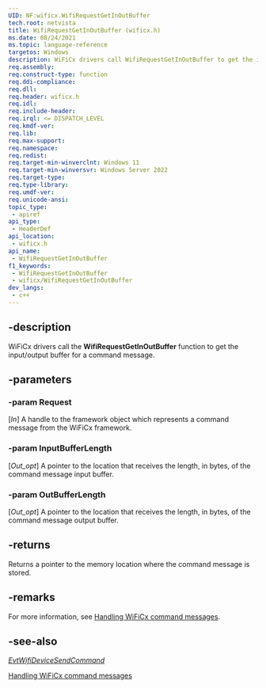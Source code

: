 ```yaml
---
UID: NF:wificx.WifiRequestGetInOutBuffer
tech.root: netvista
title: WifiRequestGetInOutBuffer (wificx.h)
ms.date: 08/24/2021
ms.topic: language-reference
targetos: Windows
description: WiFiCx drivers call WifiRequestGetInOutBuffer to get the input/output buffer for a command message.
req.assembly: 
req.construct-type: function
req.ddi-compliance: 
req.dll: 
req.header: wificx.h
req.idl: 
req.include-header: 
req.irql: <= DISPATCH_LEVEL
req.kmdf-ver: 
req.lib: 
req.max-support: 
req.namespace: 
req.redist: 
req.target-min-winverclnt: Windows 11 
req.target-min-winversvr: Windows Server 2022
req.target-type: 
req.type-library: 
req.umdf-ver: 
req.unicode-ansi: 
topic_type:
 - apiref
api_type:
 - HeaderDef
api_location:
 - wificx.h
api_name:
 - WifiRequestGetInOutBuffer
f1_keywords:
 - WifiRequestGetInOutBuffer
 - wificx/WifiRequestGetInOutBuffer
dev_langs:
 - c++
---
```


## -description

WiFiCx drivers call the **WifiRequestGetInOutBuffer** function to get the input/output buffer for a command message.

## -parameters

### -param Request

[_In_] A handle to the framework object which represents a command message from the WiFiCx framework.

### -param InputBufferLength

[_Out_opt_] A pointer to the location that receives the length, in bytes, of the command message input buffer.

### -param OutBufferLength

[_Out_opt_] A pointer to the location that receives the length, in bytes, of the command message output buffer.

## -returns

Returns a pointer to the memory location where the command message is stored.

## -remarks

For more information, see [Handling WiFiCx command messages](/windows-hardware/drivers/netcx/writing-a-wificx-client-driver#handling-wificx-command-messages).

## -see-also

[*EvtWifiDeviceSendCommand*](nc-wificx-evt_wifi_device_send_command.md)

[Handling WiFiCx command messages](/windows-hardware/drivers/netcx/writing-a-wificx-client-driver#handling-wificx-command-messages)